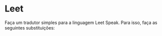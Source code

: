 # Leet
Faça um tradutor simples para a linguagem Leet Speak.  Para isso, faça as seguintes substituições:
